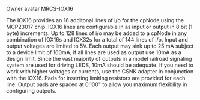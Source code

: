 Owner avatar
MRCS-IOX16 

The IOX16 provides an 16 additonal lines of i/o for the cpNode using the MCP23017 chip.
IOX16 lines are configurable in as input or output in 8 bit (1 byte) increments.
Up to 128 lines of i/o may be added to a cpNode in any combination of IOX16s and IOX32s for a total of 144 lines of i/o.
Input and output voltages are limited to 5V.
Each output may sink up to 25 mA subject to a device limit of 160mA, if all lines are used as output use 10mA as a design limit.
Since the vast majority of outputs in a model railroad signaling system are used for driving LEDS, 10mA should be adequate.
If you need to work with higher voltages or currents, use the CSNK adapter in conjunction with the IOX16.
Pads for inserting limiting resistors are provided for each line.
Output pads are spaced at 0.100" to allow you maximum flexibility in configuring outputs.  
  
